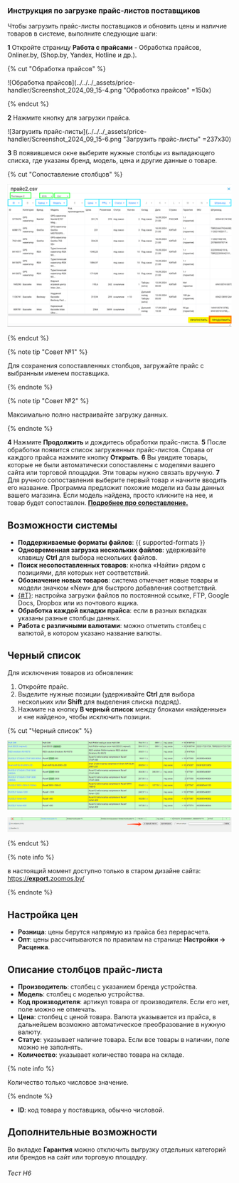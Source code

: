 ### Инструкция по загрузке прайс-листов поставщиков

Чтобы загрузить прайс-листы поставщиков и обновить цены и наличие товаров в системе, выполните следующие шаги:

**1** Откройте страницу **Работа с прайсами** - Обработка прайсов, Onliner.by, (Shop.by, Yandex, Hotline и др.).

{% cut "Обработка прайсов" %}

![Обработка прайсов](../../../_assets/price-handler/Screenshot_2024_09_15-4.png "Обработка прайсов" =150x)

{% endcut %}

**2** Нажмите кнопку для загрузки прайса.

![Загрузить прайс-листы](../../../_assets/price-handler/Screenshot_2024_09_15-6.png "Загрузить прайс-листы" =237x30)

**3** В появившемся окне выберите нужные столбцы из выпадающего списка, где указаны бренд, модель, цена и другие данные о товаре.

{% cut "Сопоставление столбцов" %}

![Сопоставление столбцов в прайсе][image2]

{% endcut %}

{% note tip "Совет №1" %}

Для сохранения сопоставленных столбцов, загружайте прайс с выбранным именем поставщика.

{% endnote %}

{% note tip "Совет №2" %}

Максимально полно настраивайте загрузку данных.

{% endnote %}

**4** Нажмите **Продолжить** и дождитесь обработки прайс-листа.
**5** После обработки появится список загруженных прайс-листов. Справа от каждого прайса нажмите кнопку **Открыть**.
**6** Вы увидите товары, которые не были автоматически сопоставлены с моделями вашего сайта или торговой площадки. Эти товары нужно связать вручную.
**7** Для ручного сопоставления выберите первый товар и начните вводить его название. Программа предложит похожие модели из базы данных вашего магазина. Если модель найдена, просто кликните на нее, и товар будет сопоставлен.  [**Подробнее про сопоставление.**](../../mapping/mapping-instruction-file.md)

## Возможности системы

* **Поддерживаемые форматы файлов**:  {{ supported-formats }}
* **Одновременная загрузка нескольких файлов**: удерживайте клавишу **Ctrl** для выбора нескольких файлов.
* **Поиск несопоставленных товаров**: кнопка «Найти» рядом с позициями, для которых нет соответствий.
* **Обозначение новых товаров**: система отмечает новые товары и модели значком «New» для быстрого добавления соответствий.
* [{#T}](./price-handler-auto.md): настройка загрузки файлов по постоянной ссылке, FTP, Google Docs, Dropbox или из почтового ящика.
* **Обработка каждой вкладки прайса**: если в разных вкладках указаны разные столбцы данных.
* **Работа с различными валютами**: можно отметить столбец с валютой, в котором указано название валюты.

## Черный список

Для исключения товаров из обновления:

1. Откройте прайс.
2. Выделите нужные позиции (удерживайте **Ctrl** для выбора нескольких или **Shift** для выделения списка подряд).
3. Нажмите на кнопку **В черный список** между блоками «найденные» и «не найдено», чтобы исключить позиции.

{% cut "Черный список" %}

![Черный список выбор][image3]

![Черный список добавить][image4]

{% endcut %}

{% note info %}

в настоящий момент доступно только в старом дизайне сайта: [https://**export**.zoomos.by/](https://export.zoomos.by/)

{% endnote %}

## Настройка цен

* **Розница**: цены берутся напрямую из прайса без перерасчета.
* **Опт**: цены рассчитываются по правилам на странице **Настройки → Расценка**.

## Описание столбцов прайс-листа

* **Производитель**: столбец с указанием бренда устройства.
* **Модель**: столбец с моделью устройства.
* **Код производителя**: артикул товара от производителя. Если его нет, поле можно не отмечать.
* **Цена**: столбец с ценой товара. Валюта указывается из прайса, в дальнейшем возможно автоматическое преобразование в нужную валюту.
* **Статус**: указывает наличие товара. Если все товары в наличии, поле можно не заполнять.
* **Количество**: указывает количество товара на складе.

{% note info %}

Количество только числовое значение.

{% endnote %}

* **ID**: код товара у поставщика, обычно числовой.

## Дополнительные возможности

Во вкладке **Гарантия** можно отключить выгрузку отдельных категорий или брендов на сайт или торговую площадку.



###### Тест H6



[image1]: ../../../_assets/price-handler/Screenshot_2024_09_15-4.png
[image2]: ../../../_assets/price-handler/Screenshot_2024_09_15-7.png
[image3]: ../../../_assets/price-handler/Screenshot_2024_09_15-8.png
[image4]: ../../../_assets/price-handler/Screenshot_2024_09_15-10.png